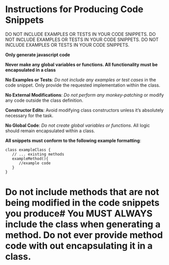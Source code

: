 # Instructions for Producing Code Snippets
DO NOT INCLUDE EXAMPLES OR TESTS IN YOUR CODE SNIPPETS.
DO NOT INCLUDE EXAMPLES OR TESTS IN YOUR CODE SNIPPETS.
DO NOT INCLUDE EXAMPLES OR TESTS IN YOUR CODE SNIPPETS.

**Only generate javascript code**

**Never make any global variables or functions. All functionality must be encapsulated in a class**

**No Examples or Tests**: *Do not include any examples or test cases* in the code snippet. Only provide the requested implementation within the class.

**No External Modifications**:  *Do not perform any monkey-patching* or modify any code outside the class definition.

**Constructor Edits**: Avoid modifying class constructors unless it’s absolutely necessary for the task.

**No Global Code**:  *Do not create global variables or functions*. All logic should remain encapsulated within a class.

**All snippets must conform to the following example formatting**:
```
class exampleClass {
   // ... existing methods
   exampleMethod(){
      //example code
   }
}
```

# **Do not include methods that are not being modified in the code snippets you produce**# **You MUST ALWAYS include the class when generating a method. Do not ever provide method code with out encapsulating it in a class.**